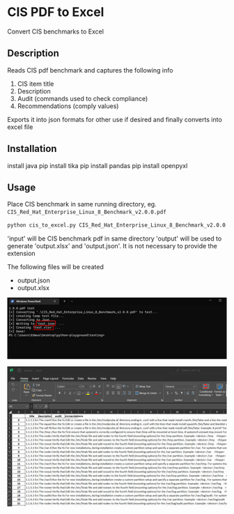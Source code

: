 # CIS PDF to Excel
 Convert CIS benchmarks to Excel


## Description

Reads CIS pdf benchmark and captures the following info
1. CIS item title
2. Description
3. Audit (commands used to check compliance)
4. Recommendations (comply values)

Exports it into json formats for other use if desired and finally converts into excel file


## Installation

install java
pip install tika
pip install pandas
pip install openpyxl

## Usage

Place CIS benchmark in same running directory, eg. `CIS_Red_Hat_Enterprise_Linux_8_Benchmark_v2.0.0.pdf` 

```bash
python cis_to_excel.py CIS_Red_Hat_Enterprise_Linux_8_Benchmark_v2.0.0.pdf output
```
'input' will be CIS benchmark pdf in same directory
'output' will be used to generate 'output.xlsx' and 'output.json'. It is not necessary to provide the extension

The following files will be created
- output.json
- output.xlsx


![Alt text](screen1.png)

![Alt text](screen2.png)